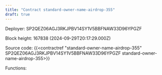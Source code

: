 ```yaml
---
title: "Contract standard-owner-name-airdrop-355"
draft: true
---
```

Deployer: SP2QEZ06AGJ3RKJPBV14SY1V5BBFNAW33D96YPGZF


 



Block height: 167838 (2024-09-29T20:17:29.000Z)

Source code: {{<contractref "standard-owner-name-airdrop-355" SP2QEZ06AGJ3RKJPBV14SY1V5BBFNAW33D96YPGZF standard-owner-name-airdrop-355>}}

Functions:


